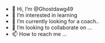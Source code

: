 - 👋 Hi, I’m @Ghostdawg49
- 👀 I’m interested in learning
- 🌱 I’m currently looking for a coach..
- 💞️ I’m looking to collaborate on 
 ...
- 📫 How to reach me ...

<!---
Ghostdawg49/Ghostdawg49 is a ✨ special ✨ repository because its `README.md` (this file) appears on your GitHub profile.
You can click the Preview link to take a look at your changes.
--->
